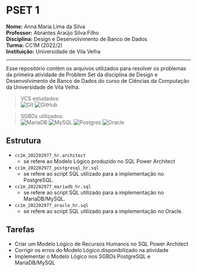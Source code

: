 # PSET 1

**Nome:** Anna Maria Lima da Silva  
**Professor:** Abrantes Araújo Silva Filho  
**Disciplina:** Design e Desenvolvimento de Banco de Dados  
**Turma:** CC1M (2022/2)  
**Instituição:** Universidade de Vila Velha  

---

Esse repositório contém os arquivos utilizados para resolver os problemas da primeira atividade de Problem Set da disciplina de Design e Desenvolvimento de Banco de Dados do curso de Ciências da Computação da Universidade de Vila Velha. 

> VCS estudados:  
  ![Git](https://img.shields.io/badge/git-%23F05033.svg?style=for-the-badge&logo=git&logoColor=white)
  ![GitHub](https://img.shields.io/badge/github-%23121011.svg?style=for-the-badge&logo=github&logoColor=white)

> SGBDs utilizados:  
  ![MariaDB](https://img.shields.io/badge/MariaDB-003545?style=for-the-badge&logo=mariadb&logoColor=white)
  ![MySQL](https://img.shields.io/badge/mysql-%2300f.svg?style=for-the-badge&logo=mysql&logoColor=white)
  ![Postgres](https://img.shields.io/badge/postgres-%23316192.svg?style=for-the-badge&logo=postgresql&logoColor=white)
  ![Oracle](https://img.shields.io/badge/Oracle-F80000?style=for-the-badge&logo=oracle&logoColor=white)
  
  
## Estrutura

- `cc1m_202202977_hr.architect`   
  - se refere ao Modelo Lógico produzido no SQL Power Architect  
- `cc1m_202202977_postgresql_hr.sql`   
  - se refere ao script SQL utilizado para a implementação no PostgreSQL.  
- `cc1m_202202977_mariadb_hr.sql`   
  - se refere ao script SQL utilizado para a implementação no MariaDB/MySQL.  
- `cc1m_202202977_oracle_hr.sql`   
  - se refere ao script SQL utilizado para a implementação no Oracle.  

## Tarefas

- Criar um  Modelo Lógico de Recursos Humanos no SQL Power Architect
- Corrigir os erros do Modelo Lógico disponibilizado na atividade
- Implementar o Modelo Lógico nos SGBDs PostgreSQL e MariaDB/MySQL
